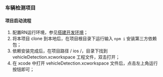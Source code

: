 ### 车辆检测项目

#### 项目启动流程
1. 配置RN运行环境，参见[搭建开发环境](https://reactnative.cn/docs/getting-started.html)；
2. 将本项目 clone 到本地后，在项目根目录下运行输入 `npm i` 安装第三方依赖包；
3. 依赖安装完成后，在项目路径 / ios /，目录下找到 vehicleDetection.xcworkspace 工程文件，双击打开；
4. 在 xcode 中打开 vehicleDetection.xcworkspace 文件后，点击左上角运行按钮即可；